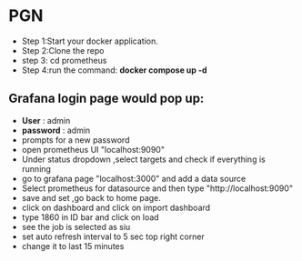 # PGN

+ Step 1:Start your docker application.
+ Step 2:Clone the repo
+ step 3: cd prometheus
+ Step 4:run the command: **docker compose up -d**
## Grafana login page would pop up:
   + **User** : admin
   + **password** : admin
+ prompts for a new password
+ open prometheus UI "localhost:9090"
+ Under status dropdown ,select targets and check if everything is running
+ go to grafana page "localhost:3000" and add a data source
+ Select prometheus for datasource and then type "http://localhost:9090" 
+ save and set ,go back to home page.
+ click on dashboard and click on import dashboard
+ type 1860 in ID bar and click on load
+ see the job is selected as siu
+ set auto refresh interval to 5 sec top right corner
+ change it to last 15 minutes
